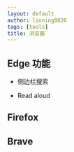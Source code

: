 ```yaml
---
layout: default
author: liuning0820
tags: [tools]
title: 浏览器
---
```



## Edge 功能

- 侧边栏搜索

- Read aloud

## Firefox

## Brave


